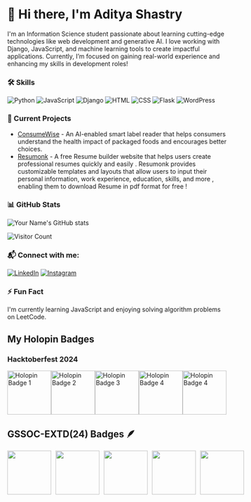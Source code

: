 # 👋 Hi there, I'm Aditya Shastry

I'm an Information Science student passionate about learning cutting-edge technologies like web development and generative AI. I love working with Django, JavaScript, and machine learning tools to create impactful applications. Currently, I’m focused on gaining real-world experience and enhancing my skills in development roles!

### 🛠 Skills
![Python](https://img.shields.io/badge/Python-3776AB?style=flat-square&logo=python&logoColor=white)
![JavaScript](https://img.shields.io/badge/JavaScript-F7DF1E?style=flat-square&logo=javascript&logoColor=black)
![Django](https://img.shields.io/badge/Django-092E20?style=flat-square&logo=django&logoColor=white)
![HTML](https://img.shields.io/badge/HTML-E34F26?style=flat-square&logo=html5&logoColor=white)
![CSS](https://img.shields.io/badge/CSS-1572B6?style=flat-square&logo=css3&logoColor=white)
![Flask](https://img.shields.io/badge/Flask-000000?style=flat-square&logo=flask&logoColor=white)
![WordPress](https://img.shields.io/badge/WordPress-21759B?style=flat-square&logo=wordpress&logoColor=white)

### 🚀 Current Projects
- [ConsumeWise](https://github.com/keerthana2-005/consumewise) - An AI-enabled smart label reader that helps consumers understand the health impact of packaged foods and encourages better choices. 
- [Resumonk](https://github.com/aditya07389/Resumonk) - A free Resume builder website that helps users create professional resumes quickly and easily . Resumonk provides customizable templates and layouts that allow users to input their personal information, work experience, education, skills, and more , enabling them to download Resume in pdf format for free !


### 📊 GitHub Stats
![Your Name's GitHub stats](https://github-readme-stats.vercel.app/api?username=aditya07389&show_icons=true&theme=radical)


![Visitor Count](https://visitor-badge.laobi.icu/badge?page_id=aditya07389.aditya07389)


### 📬 Connect with me:
[![LinkedIn](https://img.shields.io/badge/LinkedIn-0077B5?style=flat-square&logo=linkedin&logoColor=white)](https://www.linkedin.com/in/aditya-shastry-2a1a4b272/)
[![Instagram](https://img.shields.io/badge/Instagram-E4405F?style=flat-square&logo=instagram&logoColor=white)](https://instagram.com/aditya_shastry)


### ⚡ Fun Fact
I'm currently learning JavaScript and enjoying solving algorithm problems on LeetCode.



## My Holopin Badges
### Hacktoberfest 2024

<img src="https://assets.holopin.io/hf2024levels/level0-sloth-terminal-0-0-0-0.webp" alt="Holopin Badge 1" width="100px" /><img src="https://assets.holopin.io/hf2024levels/level1-sloth-terminal-coffee-0-0-0.webp" alt="Holopin Badge 2" width="100px" /><img src="https://assets.holopin.io/hf2024levels/level2-sloth-terminal-coffee-robe-0-0.webp" alt="Holopin Badge 3" width="100px" /><img src="https://assets.holopin.io/hf2024levels/level3-sloth-terminal-coffee-robe-witch-0.webp" alt="Holopin Badge 4" width="100px" /><img src="https://assets.holopin.io/hf2024levels/level4-sloth-terminal-coffee-robe-witch-moon.webp" alt="Holopin Badge 4" width="100px" />

## GSSOC-EXTD(24) Badges 🪶
<div style='display:flex; align-items:center; gap: 10px;' align='left'>
<img src="https://media.badgr.com/uploads/badges/assertion-KcFbgZwrSBenGH2xOzB_4Q.png?versionId=LNKtS6v1AvdGaKQeahQJGN.0TYmeNTBX" width="100px" height="100px" />
  <img src="https://gssoc.girlscript.tech/badges/1.png?imwidth=96" width="100px" height="100px" />
  <img src="https://gssoc.girlscript.tech/badges/2.png?imwidth=96" width="100px" height="100px" />
  <img src="https://gssoc.girlscript.tech/badges/3.png?imwidth=96" width="100px" height="100px" />
  <img src="https://gssoc.girlscript.tech/badges/4.png?imwidth=96" width="100px" height="100px" />
<!--   <img src="https://github.com/girlscript/gssoc-website-new/blob/main/public/badges/5.png" width="100px" height="100px" />
  <img src="https://github.com/girlscript/gssoc-website-new/blob/main/public/badges/6.png" width="100px" height="100px" />
  <img src="https://github.com/girlscript/gssoc-website-new/blob/main/public/badges/7.png" width="100px" height="100px" />
  <img src="https://github.com/girlscript/gssoc-website-new/blob/main/public/badges/8.png" width="100px" height="100px" /> -->
</div>


